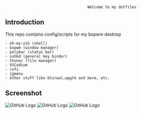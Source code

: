                                          Welcome to my dotfiles



Introduction
------------

This repo contains config/scripts for my bspwm desktop

	
	- oh-my-zsh (shell)
	- bspwm (window manager)
	- polybar (status bar)
	- sxhkd (general key binder)
	- thunar (file manager)
	- VSCodium
	- rofi
	- jgmenu
	- other stuff like blurwal,wpgtk and more, etc.
	
Screenshot
----------
	
![GitHub Logo](https://i.imgur.com/mZokit5.png)
![GitHub Logo](https://i.imgur.com/gxpSYB0.png)
![GitHub Logo](https://i.imgur.com/NUOOlrw.png)
